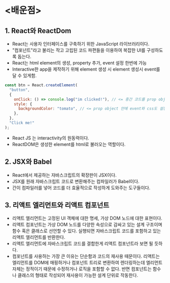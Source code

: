 # <배운점>

## 1. React와 ReactDom

- React는 사용자 인터페이스를 구축하기 위한 JavaScript 라이브러리이다.
- "컴포넌트"라고 불리는 작고 고립된 코드 파편들을 이용하여 복잡한 UI를 구성하도록 돕는다.
- React는 html element의 생성, property 추가, event 설정 한번에 가능
- Interactive한 app을 제작하기 위해 element 생성 시 element 생성시 event를 달 수 있게함.

```javascript
const btn = React.createElement(
  "button",
  {
    onClick: () => console.log("im clicked!"), // <= 중간 코드를 prop object라 부른다.
    style: {
      backgroundColor: "tomato", // <= prop object 안에 event와 css도 설정가능하며, 자동으로 html, js, css의 위치로 가게 된다.
    },
  },
  "Click me!"
);
```

- React JS 는 interactivity의 원동력이다.
- ReactDOM은 생성한 element를 html로 불러오는 역할이다.

## 2. JSX와 Babel

- React에서 제공하는 자바스크립트의 확장판이 JSX이다.
- JSX를 원래 자바스크립트 코드로 변환해주는 컴파일러가 Babel이다.
- 간이 컴파일러를 넣어 코드를 더 효율적으로 작성하게 도와주는 도구들이다.

## 3. 리액트 엘리먼트와 리액트 컴포넌트

- 리액트 엘리먼트는 고정된 UI 객체에 대한 명세, 가상 DOM 노드에 대한 표현이다.
- 리액트 컴포넌트는 가상 DOM 노드를 다양한 속성으로 감싸고 있는 설계 구조이며 함수 혹은 클래스로 선언할 수 있다. 실행되면 자바스크립트 코드를 포함하고 있는 리액트 엘리먼트를 반환한다.
- 리액트 엘리먼트에 자바스크립트 코드를 결합한게 리액트 컴포넌트라 보면 될 듯하다.
- 컴포넌트를 사용하는 가장 큰 이유는 단순함과 코드의 재사용 때문이다. 리액트는 엘리먼트를 DOM에 매핑하거나 컴포넌트 트리로 변환하여 렌더링하는데 엘리먼트 자체는 정적이기 때문에 수정하거나 로직을 포함할 수 없다. 반면 컴포넌트는 함수나 클래스의 형태로 작성되어 재사용이 가능한 설계 단위로 작동한다.
